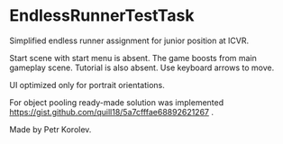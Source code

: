 # EndlessRunnerTestTask
 Simplified endless runner assignment for junior position at ICVR.
 
 Start scene with start menu is absent. The game boosts from main gameplay scene.
 Tutorial is also absent. Use keyboard arrows to move. 
 
 UI optimized only for portrait orientations.
 
 For object pooling ready-made solution was implemented https://gist.github.com/quill18/5a7cfffae68892621267 .  
 
 Made by Petr Korolev.
